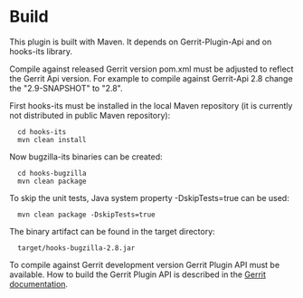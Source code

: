 Build
=====

This plugin is built with Maven. It depends on Gerrit-Plugin-Api and on
hooks-its library.

Compile against released Gerrit version pom.xml must be adjusted to reflect
the Gerrit Api version. For example to compile against Gerrit-Api 2.8 change
the "2.9-SNAPSHOT" to "2.8".

First hooks-its must be installed in the local Maven repository (it is
currently not distributed in public Maven repository):

```
  cd hooks-its
  mvn clean install
```

Now bugzilla-its binaries can be created:

```
  cd hooks-bugzilla
  mvn clean package
```

To skip the unit tests, Java system property -DskipTests=true can be used:

```
  mvn clean package -DskipTests=true
```

The binary artifact can be found in the target directory:

```
  target/hooks-bugzilla-2.8.jar
```

To compile against Gerrit development version Gerrit Plugin API must be
available. How to build the Gerrit Plugin API is described in the [Gerrit
documentation](../../../Documentation/dev-buck.html#_extension_and_plugin_api_jar_files).

